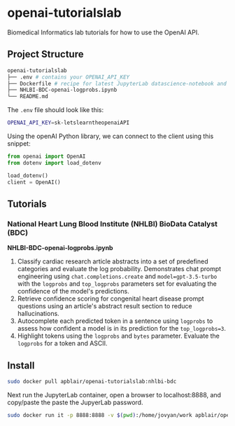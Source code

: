 # openai-tutorialslab
Biomedical Informatics lab tutorials for how to use the OpenAI API.

## Project Structure

```bash
openai-tutorialslab
├── .env # contains your OPENAI_API_KEY
├── Dockerfile # recipe for latest JupyterLab datascience-notebook and openai 
├── NHLBI-BDC-openai-logprobs.ipynb
└── README.md
```

The `.env` file should look like this:

```bash
OPENAI_API_KEY=sk-letslearntheopenaiAPI
```

Using the openAI Python library, we can connect to the client using this snippet:

```python
from openai import OpenAI
from dotenv import load_dotenv

load_dotenv()
client = OpenAI()
```

## Tutorials

### National Heart Lung Blood Institute (NHLBI) BioData Catalyst (BDC)
**NHLBI-BDC-openai-logprobs.ipynb**
1. Classify cardiac research article abstracts into a set of predefined categories and evaluate the log probability. Demonstrates chat prompt engineering using `chat.completions.create` and `model=gpt-3.5-turbo` with the `logprobs` and `top_logprobs` parameters set for evaluating the confidence of the model's predictions.
2. Retrieve confidence scoring for congenital heart disease prompt questions using an article's abstract result section to reduce hallucinations.
3. Autocomplete each predicted token in a sentence using `logprobs` to assess how confident a model is in its prediction for the `top_logprobs=3`. 
4. Highlight tokens using the `logprobs` and `bytes` parameter. Evaluate the `logprobs` for a token and ASCII.

## Install

```bash
sudo docker pull apblair/openai-tutorialslab:nhlbi-bdc
```

Next run the JupyterLab container, open a browser to localhost:8888, and copy/paste the paste the JupyerLab password.

```bash
sudo docker run it -p 8888:8888 -v $(pwd):/home/jovyan/work apblair/openai-tutorialslab:nhlbi-bdc
```